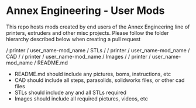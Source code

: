 # Annex Engineering - User Mods

This repo hosts mods created by end users of the Annex Engineering line of printers, extruders and other misc projects. Please follow the folder hierarchy described below when creating a pull request

 / printer / user_name-mod_name / STLs /
 / printer / user_name-mod_name / CAD /
 / printer / user_name-mod_name / Images /
 / printer / user_name-mod_name / README.md
 
 - README.md should include any pictures, boms, instructions, etc
 - CAD should include all steps, parasolids, solidworks files, or other cad files
 - STLs should include any and all STLs required
 - Images should include all required pictures, videos, etc